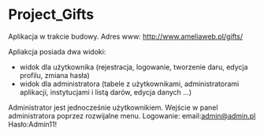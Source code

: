 # Project_Gifts

Aplikacja w trakcie budowy. 
Adres www:
http://www.ameliaweb.pl/gifts/

Apliakcja posiada dwa widoki:
- widok dla użytkownika (rejestracja, logowanie, tworzenie daru, edycja profilu, zmiana hasła)
- widok dla administratora (tabele z użytkownikami, administratorami aplikacji, instytucjami i listą darów, edycja danych ...)

Administrator jest jednocześnie użytkownikiem. Wejście w panel administratora poprzez rozwijalne menu.
Logowanie:
email:admin@admin.pl
Hasło:Admin11!